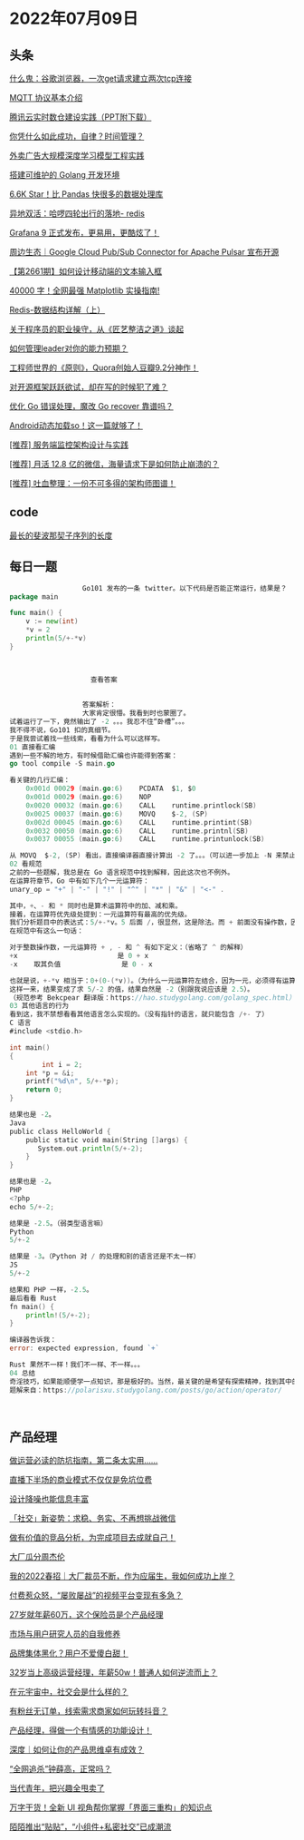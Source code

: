 # 2022年07月09日
## 头条

[什么鬼：谷歌浏览器，一次get请求建立两次tcp连接](https://toutiao.io/k/d2k0ruf)

[MQTT 协议基本介绍](https://toutiao.io/k/xxeqcbo)

[腾讯云实时数仓建设实践（PPT附下载）](https://toutiao.io/k/wkiyw89)

[你凭什么如此成功，自律？时间管理？](https://toutiao.io/k/er2ql1x)

[外卖广告大规模深度学习模型工程实践](https://toutiao.io/k/ba3jckk)

[搭建可维护的 Golang 开发环境](https://toutiao.io/k/mj29vex)

[6.6K Star！比 Pandas 快很多的数据处理库](https://toutiao.io/k/ek8pqaq)

[异地双活：哈啰四轮出行的落地- redis](https://toutiao.io/k/gyayeya)

[Grafana 9 正式发布，更易用，更酷炫了！](https://toutiao.io/k/0qaeoa5)

[周边生态｜Google Cloud Pub/Sub Connector for Apache Pulsar 宣布开源](https://toutiao.io/k/yvhilm7)

[【第2661期】如何设计移动端的文本输入框](https://toutiao.io/k/aq6ilrl)

[40000 字！全网最强 Matplotlib 实操指南!](https://toutiao.io/k/n7go41c)

[Redis-数据结构详解（上）](https://toutiao.io/k/bymnst2)

[关于程序员的职业操守，从《匠艺整洁之道》谈起](https://toutiao.io/k/7n9o83n)

[如何管理leader对你的能力预期？](https://toutiao.io/k/63o1xaa)

[工程师世界的《原则》，Quora创始人豆瓣9.2分神作！](https://toutiao.io/k/mjd63rl)

[对开源框架跃跃欲试，却在写的时候犯了难？](https://toutiao.io/k/ehlo02c)

[优化 Go 错误处理，魔改 Go recover 靠谱吗？](https://toutiao.io/k/j8u9be5)

[​Android动态加载so！这一篇就够了！](https://toutiao.io/k/njkxqts)

[[推荐] 服务端监控架构设计与实践](https://toutiao.io/k/xhwa9mo)

[[推荐] 月活 12.8 亿的微信，海量请求下是如何防止崩溃的？](https://toutiao.io/k/fflgnsh)

[[推荐] 吐血整理：一份不可多得的架构师图谱！](https://toutiao.io/k/ptp0ru2)



## code

[最长的斐波那契子序列的长度](https://leetcode.cn/problems/length-of-longest-fibonacci-subsequence)



## 每日一题

```go
                  Go101 发布的一条 twitter。以下代码是否能正常运行，结果是？
package main

func main() {
    v := new(int)
    *v = 2
    println(5/+-*v)
}


                  
                    查看答案
                  
                
                  答案解析：
                  大家肯定很懵。我看到时也蒙圈了。
试着运行了一下，竟然输出了 -2 。。。我忍不住“卧槽”。。。
我不得不说，Go101 扣的真细节。
于是我尝试着找一些线索，看看为什么可以这样写。
01 直接看汇编
遇到一些不解的地方，有时候借助汇编也许能得到答案：
go tool compile -S main.go

看关键的几行汇编：
	0x001d 00029 (main.go:6)	PCDATA	$1, $0
	0x001d 00029 (main.go:6)	NOP
	0x0020 00032 (main.go:6)	CALL	runtime.printlock(SB)
	0x0025 00037 (main.go:6)	MOVQ	$-2, (SP)
	0x002d 00045 (main.go:6)	CALL	runtime.printint(SB)
	0x0032 00050 (main.go:6)	CALL	runtime.printnl(SB)
	0x0037 00055 (main.go:6)	CALL	runtime.printunlock(SB)

从 MOVQ	$-2, (SP) 看出，直接编译器直接计算出 -2 了。。。（可以进一步加上 -N 来禁止优化，但没有没有看出额外特别的）
02 看规范
之前的一些题解，我总是在 Go 语言规范中找到解释，因此这次也不例外。
在运算符章节，Go 中有如下几个一元运算符：
unary_op = "+" | "-" | "!" | "^" | "*" | "&" | "<-" .

其中，+、- 和 * 同时也是算术运算符中的加、减和乘。
接着，在运算符优先级处提到：一元运算符有最高的优先级。
我们分析题目中的表达式：5/+-*v。5 后面 /，很显然，这是除法。而 + 前面没有操作数，因此是一个一元运算符；同理 - 和 * 也是一元运算符。而一元运算符有最高的优先级，因此这个表达式优先计算 +-*v 的值。那这个东西为什么又合法呢？
在规范中有这么一句话：

对于整数操作数，一元运算符 + , - 和 ^ 有如下定义：（省略了 ^ 的解释）
+x    　　　　              是 0 + x
-x    取其负值               是 0 - x

也就是说，+-*v 相当于：0+(0-(*v))。（为什么一元运算符左结合，因为一元，必须得有运算数，得跟着运算数走）
这样一来，结果变成了求 5/-2 的值，结果自然是 -2（别跟我说应该是 2.5）。
（规范参考 Bekcpear 翻译版：https://hao.studygolang.com/golang_spec.html）
03 其他语言的行为
看到这，我不禁想看看其他语言怎么实现的。（没有指针的语言，就只能包含 /+- 了）
C 语言
#include <stdio.h>

int main()
{
		int i = 2;
  	int *p = &i;
  	printf("%d\n", 5/+-*p);
  	return 0;
}

结果也是 -2。
Java
public class HelloWorld {
    public static void main(String []args) {
       System.out.println(5/+-2);
    }
}

结果也是 -2。
PHP
<?php
echo 5/+-2;

结果是 -2.5。（弱类型语言嘛）
Python
5/+-2

结果是 -3。（Python 对 / 的处理和别的语言还是不太一样）
JS
5/+-2

结果和 PHP 一样，-2.5。
最后看看 Rust
fn main() {
    println!(5/+-2);
}

编译器告诉我：
error: expected expression, found `+`

Rust 果然不一样！我们不一样、不一样。。。
04 总结
奇淫技巧，如果能顺便学一点知识，那是极好的。当然，最关键的是希望有探索精神，找到其中的原因，举一反三，也许这点比较重要。
题解来自：https://polarisxu.studygolang.com/posts/go/action/operator/

                
```


## 产品经理

[做运营必读的防坑指南，第二条太实用……](https://www.woshipm.com/online/5502886.html)

[直播下半场的商业模式不仅仅是免坑位费](https://www.woshipm.com/it/5519900.html)

[设计降噪也能信息丰富](https://www.woshipm.com/pd/5518100.html)

[「社交」新姿势：求稳、务实、不再想挑战微信](https://www.woshipm.com/it/5519311.html)

[做有价值的竞品分析，为完成项目去成就自己！](https://www.woshipm.com/operate/5519115.html)

[大厂瓜分周杰伦](https://www.woshipm.com/it/5519172.html)

[我的2022春招｜大厂裁员不断，作为应届生，我如何成功上岸？](https://www.woshipm.com/zhichang/5519076.html)

[付费惹众怒，“屡败屡战”的视频平台变现有多急？](https://www.woshipm.com/it/5519393.html)

[27岁就年薪60万，这个保险员是个产品经理](https://www.woshipm.com/zhichang/5518777.html)

[市场与用户研究人员的自我修养](https://www.woshipm.com/user-research/5518895.html)

[品牌集体黑化？用户不爱傻白甜！](https://www.woshipm.com/marketing/5519412.html)

[32岁当上高级运营经理，年薪50w！普通人如何逆流而上？](https://www.woshipm.com/online/5519698.html)

[在元宇宙中，社交会是什么样的？](https://www.woshipm.com/it/5518954.html)

[有粉丝无订单，线索需求商家如何玩转抖音？](https://www.woshipm.com/operate/5518916.html)

[产品经理，得做一个有情感的功能设计！](https://www.woshipm.com/pd/5519467.html)

[深度｜如何让你的产品思维卓有成效？](https://www.woshipm.com/pmd/5518961.html)

[“全网追杀”钟薛高，正常吗？](https://www.woshipm.com/it/5519010.html)

[当代青年，把兴趣全甩卖了](https://www.woshipm.com/it/5518715.html)

[万字干货！全新 UI 视角帮你掌握「界面三重构」的知识点](https://www.woshipm.com/ucd/5518424.html)

[陌陌推出“贴贴”，“小组件+私密社交”已成潮流](https://www.woshipm.com/it/5519378.html)


